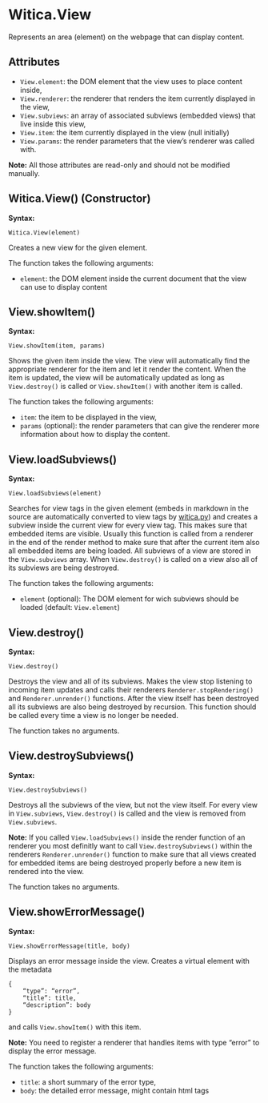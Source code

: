 # Witica.View

Represents an area (element) on the webpage that can display content.

## Attributes

* `View.element`: the DOM element that the view uses to place content inside,
* `View.renderer`: the renderer that renders the item currently displayed in the view,
* `View.subviews`: an array of associated subviews (embedded views) that live inside this view,
* `View.item`: the item currently displayed in the view (null initially)
* `View.params`: the render parameters that the view’s renderer was called with.

**Note:** All those attributes are read-only and should not be modified manually.

## Witica.View() (Constructor)

**Syntax:**

	Witica.View(element)

Creates a new view for the given element.

The function takes the following arguments:

* `element`: the DOM element inside the current document that the view can use to display content

## View.showItem()

**Syntax:**

	View.showItem(item, params)

Shows the given item inside the view. The view will automatically find the appropriate renderer for the item and let it render the content. When the item is updated, the view will be automatically updated as long as `View.destroy()` is called or `View.showItem()` with another item is called.

The function takes the following arguments:

* `item`: the item to be displayed in the view,
* `params` (optional): the render parameters that can give the renderer more information about how to display the content.

## View.loadSubviews()

**Syntax:**

	View.loadSubviews(element)

Searches for view tags in the given element (embeds in markdown in the source are automatically converted to view tags by [witica.py](!doc/server)) and creates a subview inside the current view for every view tag. This makes sure that embedded items are visible. Usually this function is called from a renderer in the end of the render method to make sure that after the current item also all embedded items are being loaded. All subviews of a view are stored in the `View.subviews` array. When `View.destroy()` is called on a view also all of its subviews are being destroyed.

The function takes the following arguments:

* `element` (optional): The DOM element for wich subviews should be loaded (default: `View.element`)

## View.destroy()

**Syntax:**

	View.destroy()

Destroys the view and all of its subviews. Makes the view stop listening to incoming item updates and calls their renderers `Renderer.stopRendering()` and `Renderer.unrender()` functions. After the view itself has been destroyed all its subviews are also being destroyed by recursion. This function should be called every time a view is no longer be needed.

The function takes no arguments.

## View.destroySubviews()

**Syntax:**

	View.destroySubviews()

Destroys all the subviews of the view, but not the view itself. For every view in `View.subviews`, `View.destroy()` is called and the view is removed from `View.subviews`.

**Note:** If you called `View.loadSubviews()` inside the render function of an renderer you most definitly want to call `View.destroySubviews()` within the renderers `Renderer.unrender()` function to make sure that all views created for embedded items are being destroyed properly before a new item is rendered into the view.

The function takes no arguments.


## View.showErrorMessage()

**Syntax:**

	View.showErrorMessage(title, body)

Displays an error message inside the view. Creates a virtual element with the metadata

	{
		“type”: “error”,
		“title”: title,
		“description”: body
	}

and calls `View.showItem()` with this item.

**Note:** You need to register a renderer that handles items with type “error” to display the error message.

The function takes the following arguments:

* `title`: a short summary of the error type,
* `body`: the detailed error message, might contain html tags